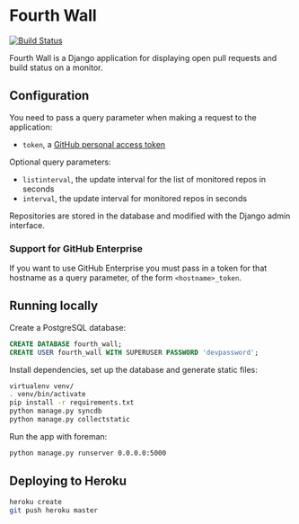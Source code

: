 # Fourth Wall

[![Build Status](https://travis-ci.org/alphagov/fourth-wall.png)](https://travis-ci.org/alphagov/fourth-wall)

Fourth Wall is a Django application for displaying open pull requests
and build status on a monitor.

## Configuration

You need to pass a query parameter when making a request to the application:

- `token`, a [GitHub personal access token](https://github.com/settings/applications)

Optional query parameters:

- `listinterval`, the update interval for the list of monitored repos in seconds
- `interval`, the update interval for monitored repos in seconds

Repositories are stored in the database and modified with the Django admin interface.

### Support for GitHub Enterprise

If you want to use GitHub Enterprise you must pass in a token for that hostname
as a query parameter, of the form `<hostname>_token`.

## Running locally

Create a PostgreSQL database:

```sql
CREATE DATABASE fourth_wall;
CREATE USER fourth_wall WITH SUPERUSER PASSWORD 'devpassword';
```

Install dependencies, set up the database and generate static files:

```bash
virtualenv venv/
. venv/bin/activate
pip install -r requirements.txt
python manage.py syncdb
python manage.py collectstatic
```

Run the app with foreman:

```bash
python manage.py runserver 0.0.0.0:5000
```

## Deploying to Heroku

```bash
heroku create
git push heroku master
```
